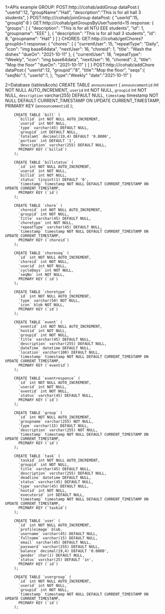 1>APIs example
	GROUP:
		POST:http://<ID>/cohab/addGroup
		dataPost:{
		   "userId":12,
		   "groupName":"Hall",
		   "description":"This is for all hall 3 students",
		}
		POST:http://<ID>/cohab/joinGroup
		dataPost:
		{
		   "userId":15,
		   "groupId":8
		}
		GET:http://<ID>/cohab/getGroupsByUser?userId=15
		response:
		{
			"groups": [
				{
					"description": "This is for all NTU EEE students",
					"id": 1,
					"groupname": "EEE"
				},
				{
					"description": "This is for all hall 3 students",
					"id": 8,
					"groupname": "Hall"
				}
			]
		}
	CHORES:
		GET:http://<ID>/cohab/getChores?groupId=1
		response:
		{
			"chores": [
				{
					"currentUser": 15,
					"repeatType": "Daily",
					"icon": "img base64data",
					"nextUser": 16,
					"choreid": 1,
					"title": "Wash the dishes"
					"dueOn": "2021-10-11"
				},
				{
					"currentUser": 18,
					"repeatType": "Weekly",
					"icon": "img base64data",
					"nextUser": 16,
					"choreid": 2,
					"title": "Mop the floor"
					"dueOn": "2021-10-11"
				}
			]
		}
		POST:http://<ID>/cohab/addChore
		dataPost:{
		   "userId":12,
		   "groupid":"8",
		   "title":"Mop the floor",
		   "seqs":{
				"seqNo":1,
				"userId":1,
		   },
		   "type":"Weekly"
		   "date":"2021-10-11"
		}
		
2>Database (tables&cols)
		CREATE TABLE `announcement` (
		  `announcementid` int NOT NULL AUTO_INCREMENT,
		  `userid` int NOT NULL,
		  `groupid` int NOT NULL,
		  `description` varchar(255) DEFAULT NULL,
		  `timestamp` timestamp NOT NULL DEFAULT CURRENT_TIMESTAMP ON UPDATE CURRENT_TIMESTAMP,
		  PRIMARY KEY (`announcementid`)
		);

		CREATE TABLE `bill` (
		  `billid` int NOT NULL AUTO_INCREMENT,
		  `userid` int NOT NULL,
		  `type` varchar(45) DEFAULT NULL,
		  `groupid` int DEFAULT NULL,
		  `totalamt` decimal(19,4) DEFAULT '0.0000',
		  `portion` int DEFAULT '1',
		  `description` varchar(255) DEFAULT NULL,
		  PRIMARY KEY (`billid`)
		);

		CREATE TABLE `billstatus` (
		  `id` int NOT NULL AUTO_INCREMENT,
		  `userid` int NOT NULL,
		  `billid` int NOT NULL,
		  `status` tinyint(1) DEFAULT '0',
		  `timestamp` timestamp NOT NULL DEFAULT CURRENT_TIMESTAMP ON UPDATE CURRENT_TIMESTAMP,
		  PRIMARY KEY (`id`)
		);

		CREATE TABLE `chore` (
		  `choreid` int NOT NULL AUTO_INCREMENT,
		  `groupid` int NOT NULL,
		  `title` varchar(45) DEFAULT NULL,
		  `choretype` int NOT NULL,
		  `repeatType` varchar(45) DEFAULT NULL,
		  `timestamp` timestamp NOT NULL DEFAULT CURRENT_TIMESTAMP ON UPDATE CURRENT_TIMESTAMP,
		  PRIMARY KEY (`choreid`)
		);

		CREATE TABLE `choreseq` (
		  `id` int NOT NULL AUTO_INCREMENT,
		  `choreid` int NOT NULL,
		  `userid` int NOT NULL,
		  `cycleDays` int NOT NULL,
		  `seqNo` int NOT NULL,
		  PRIMARY KEY (`id`)
		);

		CREATE TABLE `choretype` (
		  `id` int NOT NULL AUTO_INCREMENT,
		  `type` varchar(50) NOT NULL,
		  `icon` blob NOT NULL,
		  PRIMARY KEY (`id`)
		);

		CREATE TABLE `event` (
		  `eventid` int NOT NULL AUTO_INCREMENT,
		  `hostid` int NOT NULL,
		  `groupid` int NOT NULL,
		  `title` varchar(45) DEFAULT NULL,
		  `description` varchar(255) DEFAULT NULL,
		  `dateTime` datetime DEFAULT NULL,
		  `location` varchar(100) DEFAULT NULL,
		  `timestamp` timestamp NOT NULL DEFAULT CURRENT_TIMESTAMP ON UPDATE CURRENT_TIMESTAMP,
		  PRIMARY KEY (`eventid`)
		);

		CREATE TABLE `eventresponce` (
		  `id` int NOT NULL AUTO_INCREMENT,
		  `userid` int NOT NULL,
		  `eventid` int NOT NULL,
		  `status` varchar(45) DEFAULT NULL,
		  PRIMARY KEY (`id`)
		);

		CREATE TABLE `group` (
		  `id` int NOT NULL AUTO_INCREMENT,
		  `groupname` varchar(255) NOT NULL,
		  `type` varchar(15) DEFAULT NULL,
		  `description` varchar(255) NOT NULL,
		  `timestamp` timestamp NOT NULL DEFAULT CURRENT_TIMESTAMP ON UPDATE CURRENT_TIMESTAMP,
		  PRIMARY KEY (`id`)
		);

		CREATE TABLE `task` (
		  `taskid` int NOT NULL AUTO_INCREMENT,
		  `groupid` int NOT NULL,
		  `title` varchar(45) DEFAULT NULL,
		  `description` varchar(255) DEFAULT NULL,
		  `deadline` datetime DEFAULT NULL,
		  `status` varchar(45) DEFAULT NULL,
		  `type` varchar(45) DEFAULT NULL,
		  `hostid` int NOT NULL,
		  `executorid` int DEFAULT NULL,
		  `timestamp` timestamp NOT NULL DEFAULT CURRENT_TIMESTAMP ON UPDATE CURRENT_TIMESTAMP,
		  PRIMARY KEY (`taskid`)
		);

		CREATE TABLE `user` (
		  `id` int NOT NULL AUTO_INCREMENT,
		  `profileimage` blob,
		  `username` varchar(45) DEFAULT NULL,
		  `fullname` varchar(15) DEFAULT NULL,
		  `email` varchar(45) DEFAULT NULL,
		  `password` varchar(255) DEFAULT NULL,
		  `balance` decimal(19,4) DEFAULT '0.0000',
		  `gender` char(1) DEFAULT NULL,
		  `status` varchar(25) DEFAULT 'in',
		  PRIMARY KEY (`id`)
		);

		CREATE TABLE `usergroup` (
		  `id` int NOT NULL AUTO_INCREMENT,
		  `userid` int NOT NULL,
		  `groupid` int NOT NULL,
		  `timestamp` timestamp NOT NULL DEFAULT CURRENT_TIMESTAMP ON UPDATE CURRENT_TIMESTAMP,
		  PRIMARY KEY (`id`)
		);

